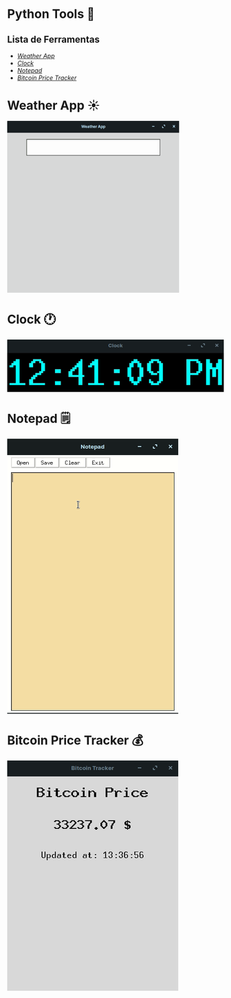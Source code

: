 # Python Tools :wrench:



## **Lista de Ferramentas**

* _[Weather App](https://github.com/linharesrocha/PythonTools#weather-app-sunny)_
* _[Clock](https://github.com/linharesrocha/PythonTools#clock-clock1)_
* _[Notepad](https://github.com/linharesrocha/PythonTools#weather-app-sunny)_
* _[Bitcoin Price Tracker]()_

# Weather App :sunny:

![](https://github.com/linharesrocha/PythonTools/blob/master/Weather%20App/weather.gif)



# Clock :clock1:

![](https://github.com/linharesrocha/PythonTools/blob/master/Clock/clock.gif)



# Notepad :spiral_notepad:

![](https://github.com/linharesrocha/PythonTools/blob/master/Notepad/notepad.gif)



# Bitcoin Price Tracker :moneybag:

![](https://github.com/linharesrocha/PythonTools/blob/master/BitcoinPriceTracker/bitcointracker.gif)

